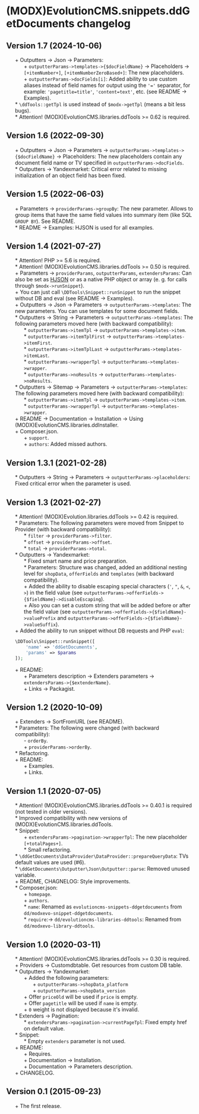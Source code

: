 # (MODX)EvolutionCMS.snippets.ddGetDocuments changelog


## Version 1.7 (2024-10-06)

* \+ Outputters → Json → Parameters:
	* \+ `outputterParams->templates->{$docFieldName}` → Placeholders → `[+itemNumber+]`, `[+itemNumberZeroBased+]`: The new placeholders.
	* \+ `outputterParams->docFields[i]`: Added ability to use custom aliases instead of field names for output using the `'='` separator, for example: `'pagetitle=title'`, `'content=text'`, etc. (see README → Examples).
* \* `\ddTools::getTpl` is used instead of `$modx->getTpl` (means a bit less bugs).
* \* Attention! (MODX)EvolutionCMS.libraries.ddTools >= 0.62 is required.


## Version 1.6 (2022-09-30)

* \+ Outputters → Json → Parameters → `outputterParams->templates->{$docFieldName}` → Placeholders: The new placeholders contain any document field name or TV specified in `outputterParams->docFields`.
* \* Outputters → Yandexmarket: Critical error related to missing initialization of an object field has been fixed.


## Version 1.5 (2022-06-03)

* \+ Parameters → `providerParams->groupBy`: The new parameter. Allows to group items that have the same field values into summary item (like SQL `GROUP BY`). See README.
* \* README → Examples: HJSON is used for all examples.


## Version 1.4 (2021-07-27)

* \* Attention! PHP >= 5.6 is required.
* \* Attention! (MODX)EvolutionCMS.libraries.ddTools >= 0.50 is required.
* \+ Parameters → `providerParams`, `outputterParams`, `extendersParams`: Can also be set as [HJSON](https://hjson.github.io/) or as a native PHP object or array (e. g. for calls through `$modx->runSnippet`).
* \+ You can just call `\DDTools\Snippet::runSnippet` to run the snippet without DB and eval (see README → Examples).
* \+ Outputters → Json → Parameters → `outputterParams->templates`: The new parameters. You can use templates for some document fields.
* \* Outputters → String → Parameters → `outputterParams->templates`: The following parameters moved here (with backward compatibility):
	* \* `outputterParams->itemTpl` → `outputterParams->templates->item`.
	* \* `outputterParams->itemTplFirst` → `outputterParams->templates->itemFirst`.
	* \* `outputterParams->itemTplLast` → `outputterParams->templates->itemLast`.
	* \* `outputterParams->wrapperTpl` → `outputterParams->templates->wrapper`.
	* \* `outputterParams->noResults` → `outputterParams->templates->noResults`.
* \* Outputters → Sitemap → Parameters → `outputterParams->templates`: The following parameters moved here (with backward compatibility):
	* \* `outputterParams->itemTpl` → `outputterParams->templates->item`.
	* \* `outputterParams->wrapperTpl` → `outputterParams->templates->wrapper`.
* \+ README → Documentation → Installation → Using (MODX)EvolutionCMS.libraries.ddInstaller.
* \+ Composer.json.
	* \+ `support`.
	* \+ `authors`: Added missed authors.


## Version 1.3.1 (2021-02-28)

* \* Outputters → String → Parameters → `outputterParams->placeholders`: Fixed critical error when the parameter is used.


## Version 1.3 (2021-02-27)

* \* Attention! (MODX)Evolution.libraries.ddTools >= 0.42 is required.
* \* Parameters: The following parameters were moved from Snippet to Provider (with backward compatibility):
	* \* `filter` → `providerParams->filter`.
	* \* `offset` → `providerParams->offset`.
	* \* `total` → `providerParams->total`.
* \* Outputters → Yandexmarket:
	* \* Fixed smart name and price preparation.
	* \* Parameters: Structure was changed, added an additional nesting level for `shopData`, `offerFields` and `templates` (with backward compatibility).
	* \+ Added the ability to disable escaping special characters (`'`, `"`, `&`, `<`, `>`) in the field value (see `outputterParams->offerFields->{$fieldName}->disableEscaping`).
	* \+ Also you can set a custom string that will be added before or after the field value (see `outputterParams->offerFields->{$fieldName}->valuePrefix` and `outputterParams->offerFields->{$fieldName}->valueSuffix`).
* \+ Added the ability to run snippet without DB requests and PHP `eval`:
	```php
	\DDTools\Snippet::runSnippet([
		'name' => 'ddGetDocuments',
		'params' => $params
	]);
	```
* \+ README:
	* \+ Parameters description → Extenders parameters → `extendersParams->{$extenderName}`.
	* \+ Links → Packagist.


## Version 1.2 (2020-10-09)

* \+ Extenders → SortFromURL (see README).
* \* Parameters: The following were changed (with backward compatibility):
	* \- `orderBy`.
	* \+ `providerParams->orderBy`.
* \* Refactoring.
* \+ README:
	* \+ Examples.
	* \+ Links.


## Version 1.1 (2020-07-05)

* \* Attention! (MODX)EvolutionCMS.libraries.ddTools >= 0.40.1 is required (not tested in older versions).
* \* Improved compatibility with new versions of (MODX)EvolutionCMS.libraries.ddTools.
* \* Snippet:
	* \+ `extendersParams->pagination->wrapperTpl`: The new placeholder `[+totalPages+]`.
	* \* Small refactoring.
* \* `\ddGetDocuments\DataProvider\DataProvider::prepareQueryData`: TVs default values are used (#6).
* \* `\ddGetDocuments\Outputter\Json\Outputter::parse`: Removed unused variable.
* \+ README, CHAGNELOG: Style improvements.
* \* Composer.json:
	* \+ `homepage`.
	* \+ `authors`.
	* \* `name`: Renamed as `evolutioncms-snippets-ddgetdocuments` from `dd/modxevo-snippet-ddgetdocuments`.
	* \* `require`:→ `dd/evolutioncms-libraries-ddtools`: Renamed from `dd/modxevo-library-ddtools`.


## Version 1.0 (2020-03-11)

* \* Attention! (MODX)EvolutionCMS.libraries.ddTools >= 0.30 is required.
* \+ Providers → Customdbtable. Get resources from custom DB table.
* \* Outputters → Yandexmarket:
	* \+ Added the following parameters:
		* \+ `outputterParams->shopData_platform`
		* \+ `outputterParams->shopData_version`
	* \+ Offer `priceOld` will be used if `price` is empty.
	* \+ Offer `pagetitle` will be used if `name` is empty.
	* \+ `0` weight is not displayed because it's invalid.
* \* Extenders → Pagination:
	* \* `extendersParams->pagination->currentPageTpl`: Fixed empty href on default value.
* \* Snippet:
	* \* Empty `extenders` parameter is not used.
* \+ README:
	* \+ Requires.
	* \+ Documentation → Installation.
	* \+ Documentation → Parameters description.
* \+ CHANGELOG.


## Version 0.1 (2015-09-23)

* \+ The first release.


<link rel="stylesheet" type="text/css" href="https://raw.githack.com/DivanDesign/CSS.ddMarkdown/master/style.min.css" />
<style>ul{list-style:none;}</style>